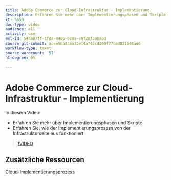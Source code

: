 ```yaml
---
title: Adobe Commerce zur Cloud-Infrastruktur - Implementierung
description: Erfahren Sie mehr über Implementierungsphasen und Skripte. Erfahren Sie, wie der Implementierungsprozess von der ​ der Infrastruktur aus funktioniert.
kt: 5659
doc-type: video
audience: all
activity: use
exl-id: 548b87ff-1fd8-4486-b28a-40f28f3ababd
source-git-commit: acee5ba84ea32e14a743cd269f77ced821548ad6
workflow-type: tm+mt
source-wordcount: '57'
ht-degree: 0%

---
```


# Adobe Commerce zur Cloud-Infrastruktur - Implementierung

In diesem Video:

- Erfahren Sie mehr über Implementierungsphasen und Skripte
- Erfahren Sie, wie der Implementierungsprozess von der Infrastrukturseite aus funktioniert &#x200B;

>[!VIDEO](https://video.tv.adobe.com/v/35695?quality=12&learn=on)

## Zusätzliche Ressourcen

[Cloud-Implementierungsprozess](https://devdocs.magento.com/cloud/deploy/cloud-deployment-process.html)
